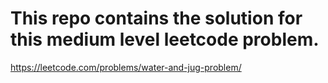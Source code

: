 # This repo contains the solution for this medium level leetcode problem.

https://leetcode.com/problems/water-and-jug-problem/ 
